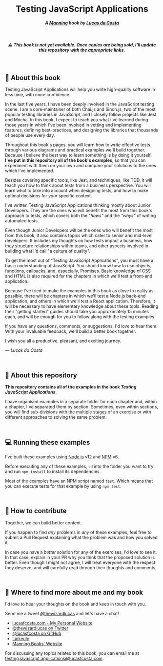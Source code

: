 <h1 align=center>Testing JavaScript Applications</h1>
<h4 align=center><i>A <a href="https://www.manning.com/">Manning</a> book by <a href="https://www.lucasfcosta.com">Lucas da Costa</a></i></h4>

<br>

<h5 align=center>⚠️ This book is not yet available. Once copies are being sold, I'll update this repository with the appropriate links.</h5>

<br>

## 📕 About this book

Testing JavaScript Applications will help you write high-quality software in less time, with more confidence.

In the last five years, I have been deeply involved in the JavaScript testing scene. I am a core-maintainer of both Chai.js and Sinon.js, two of the most popular testing libraries in JavaScript, and I closely follow projects like Jest and Mocha. In this book, I expect to teach you what I've learned during those years in which I've been involved in vetting and implementing features, defining best-practices, and designing the libraries that thousands of people use every day.

Throughout this book's pages, you will learn how to write effective tests through various diagrams and practical examples we'll build together. Because I believe the best way to learn something is by doing it yourself, **I've put in this repository all of the book's examples**, so that you can experiment with them on your own and compare your solutions to the ones which I've implemented.

Besides covering specific tools, like Jest, and techniques, like TDD, it will teach you how to think about tests from a business perspective. You will learn what to take into account when designing tests, and how to make optimal decisions for _your_ specific context.

I've written Testing JavaScript Applications thinking mostly about Junior Developers. They are the ones who will benefit the most from this book's approach to tests, which covers both the _"hows"_ and the _"whys"_ of writing automated tests.

Even though Junior Developers will be the ones who will benefit the most from this book, it also contains topics which cater to senior and mid-level developers. It includes my thoughts on how tests impact a business, how they structure relationships within teams, and other aspects involved in building what I'd call "a culture of quality".

To get the most out of "Testing JavaScript Applications", you must have a basic understanding of JavaScript. You should know how to use objects, functions, callbacks, and, especially, Promises. Basic knowledge of CSS and HTML is also required for the chapters in which we'll test a front-end application.

Because I've tried to make the examples in this book as close to reality as possible, there will be chapters in which we'll test a Node.js back-end application, and others in which we'll test a React application. Therefore, it will be necessary to have elementary knowledge about these tools. Reading their "getting started" guides should take you approximately 15 minutes each, and will be enough for you to follow along with the testing examples.

If you have any questions, comments, or suggestions, I'd love to hear them. With your invaluable feedback, we'll build a better book together.

I wish you all a productive, pleasant, and exciting journey.

_— Lucas da Costa_

<br>

## 📁 About this repository

**This repository contains all of the examples in the book _Testing JavaScript Applications_**.

I have organised examples in a separate folder for each chapter and, within a chapter, I've separated them by section. Sometimes, even within sections, you will find sub-divisions with the multiple stages of an exercise or with different approaches to solving the same problem.

<br>

## 💻 Running these examples

I've built these examples using [Node.js](https://nodejs.org) v12 and [NPM](https://www.npmjs.com) v6.

Before executing any of these examples, `cd` into the folder you want to try and run `npm install` to install its dependencies.

Most of the examples have an [NPM script](https://www.keithcirkel.co.uk/how-to-use-npm-as-a-build-tool/) named `test`. Which means that you can execute tests for that example by using `npm test`.

<br>

## 🤝 How to contribute

Together, we can build better content.

If you happen to find _any_ problems in _any_ of these examples, feel free to submit a Pull Request explaining what the problem was and how you solved it.

In case you have a _better_ solution for any of the exercises, I'd love to see it. In that case, explain in your PR why you think that the proposed solution is better. Even though I might not agree, I will treat everyone with the respect they deserve, and will carefully read through their thoughts and comments.

<br>

## 🔗 Where to find more about me and my book

I'd love to hear your thoughts on the book and keep in touch with you.

Send me a tweet [@thewizardlucas](https://twitter.com/thewizardlucas) and let's have a chat!

- [lucasfcosta.com - My Personal Website](https://lucasfcosta.com)
- [@thewizardlucas on Twitter](https://twitter.com/thewizardlucas)
- [@lucasfcosta on GitHub](https://github.com/lucasfcosta)
- [LinkedIn](https://www.linkedin.com/in/lucasfdacosta)
- [Manning Books' Website](https://www.manning.com/)

For discussing any topics related to this book, you can email me at testing.javascript.applications@lucasfcosta.com.
